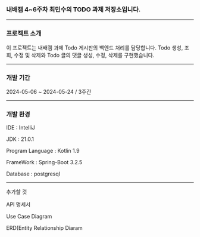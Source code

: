 ### 내배캠 4~6주차 최민수의 TODO 과제 저장소입니다.

-----------------

### 프로젝트 소개

이 프로젝트는 내배캠 과제 Todo 게시판의 백엔드 처리를 담당합니다.
Todo 생성, 조회, 수정 및 삭제와 Todo 글의 댓글 생성, 수정, 삭제를 구현했습니다.

---------

### 개발 기간
2024-05-06 ~ 2024-05-24 / 3주간

------------

### 개발 환경
IDE : IntelliJ

JDK : 21.0.1

Program Language : Kotlin 1.9

FrameWork : Spring-Boot 3.2.5

Database : postgresql

------------------

추가할 것

API 명세서

Use Case Diagram

ERD(Entity Relationship Diaram


